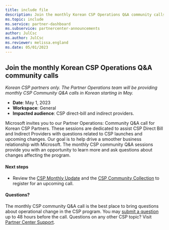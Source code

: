 ```yaml
---
title: include file
description: Join the monthly Korean CSP Operations Q&A community calls
ms.topic: include
ms.service: partner-dashboard
ms.subservice: partnercenter-announcements
author: JulCsc
ms.author: JulCsc
ms.reviewer: melissa.england 
ms.date: 05/01/2023
---
```


## Join the monthly Korean CSP Operations Q&A community calls

*Korean CSP partners only. The Partner Operations team will be providing monthly CSP Community Q&A calls in Korean starting in May.*

- **Date**: May 1, 2023
- **Workspace**: General
- **Impacted audience**: CSP direct-bill and indirect providers.

Microsoft invites you to our Partner Operations: Community Q&A call for Korean CSP Partners. These sessions are dedicated to assist CSP Direct Bill and Indirect Providers with questions related to CSP launches and upcoming changes. Our goal is to help drive a smoother business relationship with Microsoft. The monthly CSP community Q&A sessions provide you with an opportunity to learn more and ask questions about changes affecting the program.
 
#### Next steps

- Review the [CSP Monthly Update](https://partner.microsoft.com/resources/collection/csp-monthly-update) and the [CSP Community Collection](https://partner.microsoft.com/resources/collection/csp-community-collection) to register for an upcoming call.

#### Questions?

The monthly CSP community Q&A call is the best place to bring questions about operational change in the CSP program. You may [submit a question](https://forms.office.com/Pages/ResponsePage.aspx?id=v4j5cvGGr0GRqy180BHbRxPCM-dj381FjgaymDol2YRUMzVUNE5VRDU0RzlOSVBQUEhFSFhRU05HWCQlQCN0PWcu) up to 48 hours before the call.
Questions on any other CSP topic? Visit [Partner Center Support](https://partner.microsoft.com/dashboard/v2/support/servicerequests).
